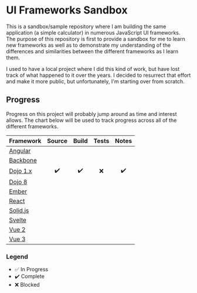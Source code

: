 # UI Frameworks Sandbox

This is a sandbox/sample repository where I am building the same application (a simple calculator) in numerous JavaScript UI frameworks.  The purpose of this repository is first to provide a sandbox for me to learn new frameworks as well as to demonstrate my understanding of the differences and similarities between the different frameworks as I learn them.

I used to have a local project where I did this kind of work, but have lost track of what happened to it over the years.  I decided to resurrect that effort and make it more public, but unfortunately, I'm starting over from scratch.

## Progress

Progress on this project will probably jump around as time and interest allows.  The chart below will be used to track progress across all of the different frameworks.

| Framework                       | Source             |       Build        | Tests |        Notes       |
|---------------------------------|:------------------:|:------------------:|:-----:|:------------------:|
| [Angular](./packages/angular)   |                    |                    |       |                    |
| [Backbone](./packages/backbone) |                    |                    |       |                    |
| [Dojo 1.x](./packages/dojo-1)   | :heavy_check_mark: | :heavy_check_mark: |  :x:  | :heavy_check_mark: |
| [Dojo 8](./packages/dojo-8)     |                    |                    |       |                    |
| [Ember](./packages/ember)       |                    |                    |       |                    |
| [React](./packages/react)       |                    |                    |       |                    |
| [Solid.js](./packages/solidjs)  |                    |                    |       |                    |
| [Svelte](./packages/svelte)     |                    |                    |       |                    |
| [Vue 2](./packages/vue-2)       |                    |                    |       |                    |
| [Vue 3](./packages/vue-3)       |                    |                    |       |                    |

### Legend

* :white_check_mark: In Progress
* :heavy_check_mark: Complete
* :x: Blocked